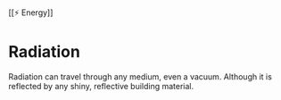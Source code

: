 [[⚡ Energy]]
# Radiation
Radiation can travel through any medium, even a vacuum. Although it is reflected by any shiny, reflective building material.